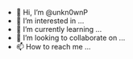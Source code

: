 - 👋 Hi, I’m @unkn0wnP
- 👀 I’m interested in ...
- 🌱 I’m currently learning ...
- 💞️ I’m looking to collaborate on ...
- 📫 How to reach me ...

<!---
unkn0wnP/unkn0wnP is a ✨ special ✨ repository because its `README.md` (this file) appears on your GitHub profile.
You can click the Preview link to take a look at your changes.
--->
<!--
### ⚙️ &nbsp;GitHub Analytics

<div align="center">
  <h4> 
    🏃 Happy Coding 🏃 
  </h4>
</div>
<p align="center">
  <a href="https://github.com/unkn0wnP">
    <img height="180em" src="https://github-readme-stats.vercel.app/api?username=unkn0wnP&count_private=true&theme=onedark&hide_border=true&show_icons=true&include_all_commits=true"/><br>
    <img height="180em" src="https://github-readme-stats.vercel.app/api/top-langs/?username=unkn0wnP&theme=onedark&hide_border=true&langs_count=9&layout=compact"/>
  </a>
</p>

---

<p align="center">
<a href="https://github.com/unkn0wnP">
  <img src="https://komarev.com/ghpvc/?username=unkn0wnP" alt="Prince Gadhiya" />
  <img src="https://img.shields.io/github/followers/unkn0wnP?style=flat&color=red&label=GitHub%20Followers%20"/></a></a>
</p>
-->
